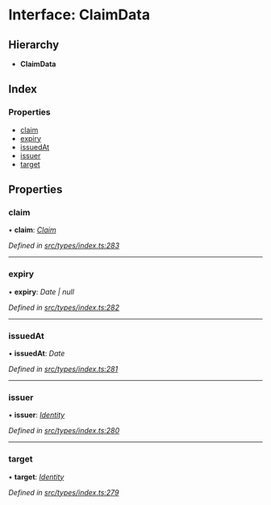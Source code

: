 # Interface: ClaimData

## Hierarchy

* **ClaimData**

## Index

### Properties

* [claim](claimdata.md#claim)
* [expiry](claimdata.md#expiry)
* [issuedAt](claimdata.md#issuedat)
* [issuer](claimdata.md#issuer)
* [target](claimdata.md#target)

## Properties

###  claim

• **claim**: *[Claim](../globals.md#claim)*

*Defined in [src/types/index.ts:283](https://github.com/PolymathNetwork/polymesh-sdk/blob/5b409784/src/types/index.ts#L283)*

___

###  expiry

• **expiry**: *Date | null*

*Defined in [src/types/index.ts:282](https://github.com/PolymathNetwork/polymesh-sdk/blob/5b409784/src/types/index.ts#L282)*

___

###  issuedAt

• **issuedAt**: *Date*

*Defined in [src/types/index.ts:281](https://github.com/PolymathNetwork/polymesh-sdk/blob/5b409784/src/types/index.ts#L281)*

___

###  issuer

• **issuer**: *[Identity](../classes/identity.md)*

*Defined in [src/types/index.ts:280](https://github.com/PolymathNetwork/polymesh-sdk/blob/5b409784/src/types/index.ts#L280)*

___

###  target

• **target**: *[Identity](../classes/identity.md)*

*Defined in [src/types/index.ts:279](https://github.com/PolymathNetwork/polymesh-sdk/blob/5b409784/src/types/index.ts#L279)*
